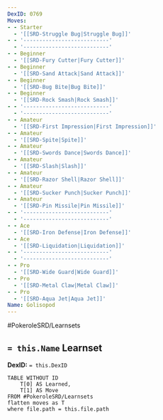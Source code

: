 ```yaml
---
DexID: 0769
Moves:
- - Starter
  - '[[SRD-Struggle Bug|Struggle Bug]]'
- - '---------------------------'
  - '---------------------------'
- - Beginner
  - '[[SRD-Fury Cutter|Fury Cutter]]'
- - Beginner
  - '[[SRD-Sand Attack|Sand Attack]]'
- - Beginner
  - '[[SRD-Bug Bite|Bug Bite]]'
- - Beginner
  - '[[SRD-Rock Smash|Rock Smash]]'
- - '---------------------------'
  - '---------------------------'
- - Amateur
  - '[[SRD-First Impression|First Impression]]'
- - Amateur
  - '[[SRD-Spite|Spite]]'
- - Amateur
  - '[[SRD-Swords Dance|Swords Dance]]'
- - Amateur
  - '[[SRD-Slash|Slash]]'
- - Amateur
  - '[[SRD-Razor Shell|Razor Shell]]'
- - Amateur
  - '[[SRD-Sucker Punch|Sucker Punch]]'
- - Amateur
  - '[[SRD-Pin Missile|Pin Missile]]'
- - '---------------------------'
  - '---------------------------'
- - Ace
  - '[[SRD-Iron Defense|Iron Defense]]'
- - Ace
  - '[[SRD-Liquidation|Liquidation]]'
- - '---------------------------'
  - '---------------------------'
- - Pro
  - '[[SRD-Wide Guard|Wide Guard]]'
- - Pro
  - '[[SRD-Metal Claw|Metal Claw]]'
- - Pro
  - '[[SRD-Aqua Jet|Aqua Jet]]'
Name: Golisopod
---
```


#PokeroleSRD/Learnsets

## `= this.Name` Learnset

**DexID:** `= this.DexID`

```dataview
TABLE WITHOUT ID
    T[0] AS Learned,
    T[1] AS Move
FROM #PokeroleSRD/Learnsets
flatten moves as T
where file.path = this.file.path
```
